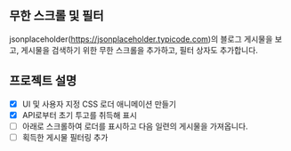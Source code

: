 ## 무한 스크롤 및 필터

jsonplaceholder(https://jsonplaceholder.typicode.com)의 블로그 게시물을 보고, 게시물을 검색하기 위한 무한 스크롤을 추가하고, 필터 상자도 추가합니다.

## 프로젝트 설명

- [x] UI 및 사용자 지정 CSS 로더 애니메이션 만들기
- [x] API로부터 초기 투고를 취득해 표시
- [ ] 아래로 스크롤하여 로더를 표시하고 다음 일련의 게시물을 가져옵니다.
- [ ] 획득한 게시물 필터링 추가
